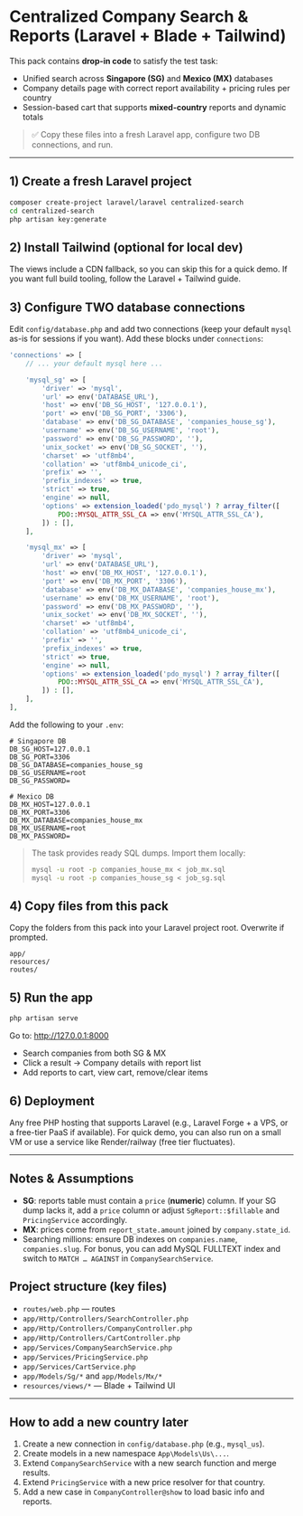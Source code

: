 # Centralized Company Search & Reports (Laravel + Blade + Tailwind)

This pack contains **drop-in code** to satisfy the test task:

- Unified search across **Singapore (SG)** and **Mexico (MX)** databases
- Company details page with correct report availability + pricing rules per country
- Session-based cart that supports **mixed-country** reports and dynamic totals

> ✅ Copy these files into a fresh Laravel app, configure two DB connections, and run.

---

## 1) Create a fresh Laravel project

```bash
composer create-project laravel/laravel centralized-search
cd centralized-search
php artisan key:generate
```

## 2) Install Tailwind (optional for local dev)

The views include a CDN fallback, so you can skip this for a quick demo.
If you want full build tooling, follow the Laravel + Tailwind guide.

## 3) Configure TWO database connections

Edit `config/database.php` and add two connections (keep your default `mysql` as-is for sessions if you want).
Add these blocks under `connections`:

```php
'connections' => [
    // ... your default mysql here ...

    'mysql_sg' => [
        'driver' => 'mysql',
        'url' => env('DATABASE_URL'),
        'host' => env('DB_SG_HOST', '127.0.0.1'),
        'port' => env('DB_SG_PORT', '3306'),
        'database' => env('DB_SG_DATABASE', 'companies_house_sg'),
        'username' => env('DB_SG_USERNAME', 'root'),
        'password' => env('DB_SG_PASSWORD', ''),
        'unix_socket' => env('DB_SG_SOCKET', ''),
        'charset' => 'utf8mb4',
        'collation' => 'utf8mb4_unicode_ci',
        'prefix' => '',
        'prefix_indexes' => true,
        'strict' => true,
        'engine' => null,
        'options' => extension_loaded('pdo_mysql') ? array_filter([
            PDO::MYSQL_ATTR_SSL_CA => env('MYSQL_ATTR_SSL_CA'),
        ]) : [],
    ],

    'mysql_mx' => [
        'driver' => 'mysql',
        'url' => env('DATABASE_URL'),
        'host' => env('DB_MX_HOST', '127.0.0.1'),
        'port' => env('DB_MX_PORT', '3306'),
        'database' => env('DB_MX_DATABASE', 'companies_house_mx'),
        'username' => env('DB_MX_USERNAME', 'root'),
        'password' => env('DB_MX_PASSWORD', ''),
        'unix_socket' => env('DB_MX_SOCKET', ''),
        'charset' => 'utf8mb4',
        'collation' => 'utf8mb4_unicode_ci',
        'prefix' => '',
        'prefix_indexes' => true,
        'strict' => true,
        'engine' => null,
        'options' => extension_loaded('pdo_mysql') ? array_filter([
            PDO::MYSQL_ATTR_SSL_CA => env('MYSQL_ATTR_SSL_CA'),
        ]) : [],
    ],
],
```

Add the following to your `.env`:

```env
# Singapore DB
DB_SG_HOST=127.0.0.1
DB_SG_PORT=3306
DB_SG_DATABASE=companies_house_sg
DB_SG_USERNAME=root
DB_SG_PASSWORD=

# Mexico DB
DB_MX_HOST=127.0.0.1
DB_MX_PORT=3306
DB_MX_DATABASE=companies_house_mx
DB_MX_USERNAME=root
DB_MX_PASSWORD=
```

> The task provides ready SQL dumps. Import them locally:
>
> ```bash
> mysql -u root -p companies_house_mx < job_mx.sql
> mysql -u root -p companies_house_sg < job_sg.sql
> ```

## 4) Copy files from this pack

Copy the folders from this pack into your Laravel project root. Overwrite if prompted.

```
app/
resources/
routes/
```

## 5) Run the app

```bash
php artisan serve
```

Go to: http://127.0.0.1:8000

- Search companies from both SG & MX
- Click a result → Company details with report list
- Add reports to cart, view cart, remove/clear items

## 6) Deployment

Any free PHP hosting that supports Laravel (e.g., Laravel Forge + a VPS, or a free-tier PaaS if available).
For quick demo, you can also run on a small VM or use a service like Render/railway (free tier fluctuates).

---

## Notes & Assumptions

- **SG**: reports table must contain a `price` (**numeric**) column. If your SG dump lacks it,
  add a `price` column or adjust `SgReport::$fillable` and `PricingService` accordingly.
- **MX**: prices come from `report_state.amount` joined by `company.state_id`.
- Searching millions: ensure DB indexes on `companies.name`, `companies.slug`. For bonus,
  you can add MySQL FULLTEXT index and switch to `MATCH … AGAINST` in `CompanySearchService`.

## Project structure (key files)

- `routes/web.php` — routes
- `app/Http/Controllers/SearchController.php`
- `app/Http/Controllers/CompanyController.php`
- `app/Http/Controllers/CartController.php`
- `app/Services/CompanySearchService.php`
- `app/Services/PricingService.php`
- `app/Services/CartService.php`
- `app/Models/Sg/*` and `app/Models/Mx/*`
- `resources/views/*` — Blade + Tailwind UI

---

## How to add a new country later

1. Create a new connection in `config/database.php` (e.g., `mysql_us`).
2. Create models in a new namespace `App\Models\Us\...`.
3. Extend `CompanySearchService` with a new search function and merge results.
4. Extend `PricingService` with a new price resolver for that country.
5. Add a new case in `CompanyController@show` to load basic info and reports.


